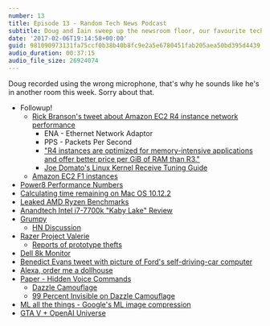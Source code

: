 ```yaml
---
number: 13
title: Episode 13 - Random Tech News Podcast
subtitle: Doug and Iain sweep up the newsroom floor, our favourite tech over the winter break.
date: '2017-02-06T19:14:58+00:00'
guid: 981090973131fa75ccf0b38b40b8fc9e2a5e6780451fab205aea50bd395d4439
audio_duration: 00:37:15
audio_file_size: 26924074
---
```


Doug recorded using the wrong microphone, that's why he sounds like he's in another room this week. Sorry about that.

* Followup!
  * [Rick Branson's tweet about Amazon EC2 R4 instance network performance](https://twitter.com/rbranson/status/817440177303916544)
    * ENA - Ethernet Network Adaptor
    * PPS - Packets Per Second
    * ["R4 instances are optimized for memory-intensive applications and offer better price per GiB of RAM than R3."](https://aws.amazon.com/ec2/instance-types/#r4)
    * [Joe Domato's Linux Kernel Receive Tuning Guide](https://blog.packagecloud.io/eng/2016/06/22/monitoring-tuning-linux-networking-stack-receiving-data/)
  * [Amazon EC2 F1 instances](https://aws.amazon.com/ec2/instance-types/#F1)
* [Power8 Performance Numbers](https://devblogs.nvidia.com/parallelforall/beyond-gpu-memory-limits-unified-memory-pascal/)
* [Calculating time remaining on Mac OS 10.12.2](http://www.tedunangst.com/flak/post/watt-time-is-left)
* [Leaked AMD Ryzen Benchmarks](https://www.reddit.com/r/Amd/comments/5jx7q7/zen_benchmark_from_french_hardware_magazine/)
* [Anandtech Intel i7-7700k "Kaby Lake" Review](http://www.anandtech.com/show/10959/intel-launches-7th-generation-kaby-lake-i7-7700k-i5-7600k-i3-7350k)
* [Grumpy](https://opensource.googleblog.com/2017/01/grumpy-go-running-python.html)
  * [HN Discussion](https://news.ycombinator.com/item?id=13319904)
* [Razer Project Valerie](https://www.slashgear.com/razer-project-valerie-hands-on-3-screen-gaming-concept-05470383/)
  * [Reports of prototype thefts](http://www.polygon.com/2017/1/9/14211496/razer-prototype-theft-ces)
* [Dell 8k Monitor](http://www.theverge.com/2017/1/5/14098224/dell-up3218k-8k-computer-monitor-price-features-ces-2017)
* [Benedict Evans tweet with picture of Ford's self-driving-car computer](https://twitter.com/BenedictEvans/status/817164845908774912)
* [Alexa, order me a dollhouse](http://www.theregister.co.uk/2017/01/07/tv_anchor_says_alexa_buy_me_a_dollhouse_and_she_does/)
* [Paper - Hidden Voice Commands](https://security.cs.georgetown.edu/~tavish/hvc_usenix.pdf)
  * [Dazzle Camouflage](https://en.wikipedia.org/wiki/Dazzle_camouflage)
  * [99 Percent Invisible on Dazzle Camouflage](http://99percentinvisible.org/episode/episode-65-razzle-dazzle/)
* [ML all the things - Google's ML image compression](https://blog.google/products/google-plus/saving-you-bandwidth-through-machine-learning/)
* [GTA V + OpenAI Universe](https://openai.com/blog/GTA-V-plus-Universe/)
